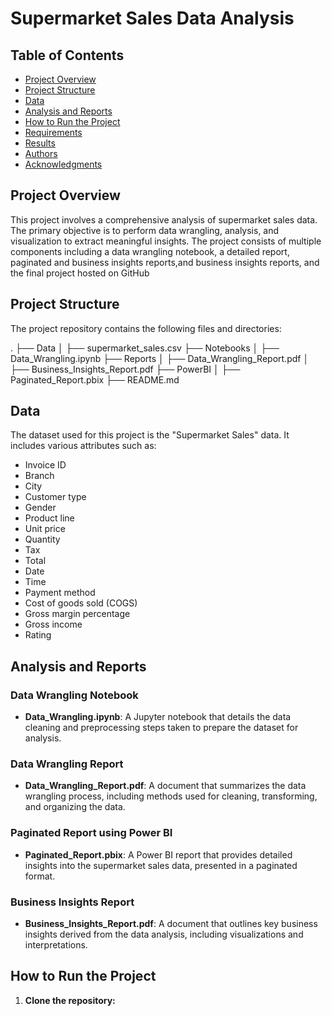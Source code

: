 # Supermarket Sales Data Analysis

## Table of Contents
- [Project Overview](#project-overview)
- [Project Structure](#project-structure)
- [Data](#data)
- [Analysis and Reports](#analysis-and-reports)
- [How to Run the Project](#how-to-run-the-project)
- [Requirements](#requirements)
- [Results](#results)
- [Authors](#authors)
- [Acknowledgments](#acknowledgments)

## Project Overview
This project involves a comprehensive analysis of supermarket sales data. The primary objective is to perform data wrangling, analysis, and visualization to extract meaningful insights. The project consists of multiple components including a data wrangling notebook, a detailed report, paginated and business insights reports,and business insights reports, and the final project hosted on GitHub

## Project Structure
The project repository contains the following files and directories:

. ├── Data │ ├── supermarket_sales.csv ├── Notebooks │ ├── Data_Wrangling.ipynb ├── Reports │ ├── Data_Wrangling_Report.pdf │ ├── Business_Insights_Report.pdf ├── PowerBI │ ├── Paginated_Report.pbix ├── README.md



## Data
The dataset used for this project is the "Supermarket Sales" data. It includes various attributes such as:
- Invoice ID
- Branch
- City
- Customer type
- Gender
- Product line
- Unit price
- Quantity
- Tax
- Total
- Date
- Time
- Payment method
- Cost of goods sold (COGS)
- Gross margin percentage
- Gross income
- Rating

## Analysis and Reports
### Data Wrangling Notebook
- **Data_Wrangling.ipynb**: A Jupyter notebook that details the data cleaning and preprocessing steps taken to prepare the dataset for analysis.

### Data Wrangling Report
- **Data_Wrangling_Report.pdf**: A document that summarizes the data wrangling process, including methods used for cleaning, transforming, and organizing the data.

### Paginated Report using Power BI
- **Paginated_Report.pbix**: A Power BI report that provides detailed insights into the supermarket sales data, presented in a paginated format.

### Business Insights Report
- **Business_Insights_Report.pdf**: A document that outlines key business insights derived from the data analysis, including visualizations and interpretations.

## How to Run the Project
1. **Clone the repository:**
